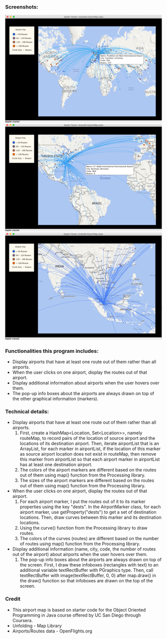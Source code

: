 ### Screenshots:

![Alt text](screenshots/airport.jpg?raw=true "airport")
![Alt text](screenshots/airport2.jpg?raw=true "airport2")
![Alt text](screenshots/airport3.jpg?raw=true "airport3")


### Functionalities this program includes:

* Display airports that have at least one route out of them rather than all airports.
* When the user clicks on one airport, display the routes out of that airport.
* Display additional information about airports when the user hovers over them.
* The pop-up info boxes about the airports are always drawn on top of the other graphical information (markers).


### Technical details:

* Display airports that have at least one route out of them rather than all airports.
	1. First, create a HashMap\<Location, Set\<Location\>\>, namely routeMap, to record pairs of the location of source airport and the locations of its destination airport. Then, iterate airportList that is an ArrayList<Marker>, for each marker in airportList, if the location of this marker as source airport location does not exist in routeMap, then remove this marker from airportList so that each airport marker in airportList has at least one destination airport.
	2. The colors of the airport markers are different based on the routes out of them using map() function from the Processing library.
	3. The sizes of the airport markers are different based on the routes out of them using map() function from the Processing library.
* When the user clicks on one airport, display the routes out of that airport.
	1. For each airport marker, I put the routes out of it to its marker properties using the key "dests". In the AirportMarker class, for each airport marker, use getProperty("dests") to get a set of destination locations. Then, draw curves between this marker and its destination locations.
	2. Using the curve() function from the Processing library to draw routes.
	3. The colors of the curves (routes) are different based on the number of routes using map() function from the Processing library.
* Display additional information (name, city, code, the number of routes out of the airport) about airports when the user hovers over them.
	1. The pop-up info boxes about the airports are always drawn on top of the screen. First, I draw these infoboxes (rectangles with text) to an additional variable textRectBuffer with PGraphics type. Then, call textRectBuffer with image(textRectBuffer, 0, 0) after map.draw() in the draw() function so that infoboxes are drawn on the top of the screen.


### Credit

* This airport map is based on starter code for the Object Oriented Programming in Java course offered by UC San Diego through Coursera.
* Unfolding - Map Library
* Airports/Routes data - OpenFlights.org
